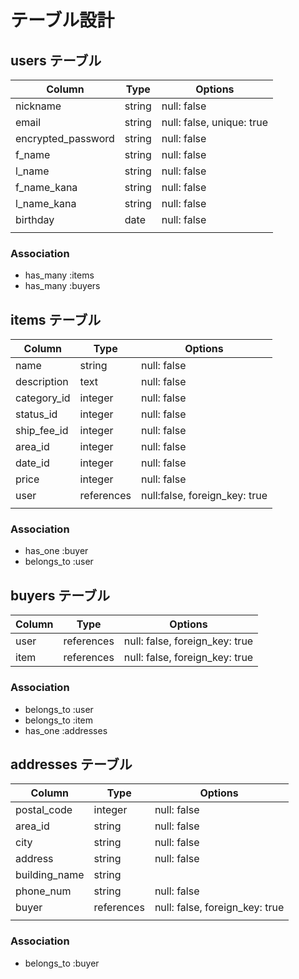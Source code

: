 # テーブル設計

## users テーブル

| Column             | Type   | Options                   |
| ------------------ | ------ | ------------------------- |
| nickname           | string | null: false               |
| email              | string | null: false, unique: true |
| encrypted_password | string | null: false               |
| f_name             | string | null: false               |
| l_name             | string | null: false               |
| f_name_kana        | string | null: false               |
| l_name_kana        | string | null: false               |
| birthday           | date   | null: false               |
|                    |        |                           |



### Association

- has_many :items
- has_many :buyers

## items テーブル

| Column      | Type       | Options                       |
| ----------- | ---------- | ----------------------------- |
| name        | string     | null: false                   |
| description | text       | null: false                   |
| category_id | integer    | null: false                   |
| status_id   | integer    | null: false                   |
| ship_fee_id | integer    | null: false                   |
| area_id     | integer    | null: false                   |
| date_id     | integer    | null: false                   |
| price       | integer    | null: false                   |
| user        | references | null:false, foreign_key: true |
|             |            |                               |

### Association

- has_one :buyer
- belongs_to :user

## buyers テーブル

| Column  | Type       | Options                        |
| ------- | ---------- | ------------------------------ |
| user    | references | null: false, foreign_key: true |
| item    | references | null: false, foreign_key: true |


### Association

- belongs_to :user
- belongs_to :item
- has_one :addresses

## addresses テーブル

| Column        | Type       | Options                        |
| ------------- | ---------- | ------------------------------ |
| postal_code   | integer    | null: false                    |
| area_id       | string     | null: false                    |
| city          | string     | null: false                    |
| address       | string     | null: false                    |
| building_name | string     |                                |
| phone_num     | string     | null: false                    |
| buyer         | references | null: false, foreign_key: true |
|               |            |                                |

### Association

- belongs_to :buyer